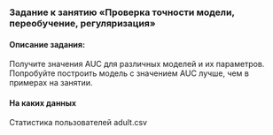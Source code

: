 ### Задание к занятию «Проверка точности модели, переобучение, регуляризация»

#### Описание задания:
Получите значения AUC для различных моделей и их параметров.
Попробуйте построить модель с значением AUC лучше, чем в примерах на занятии.


#### На каких данных
Статистика пользователей adult.csv
